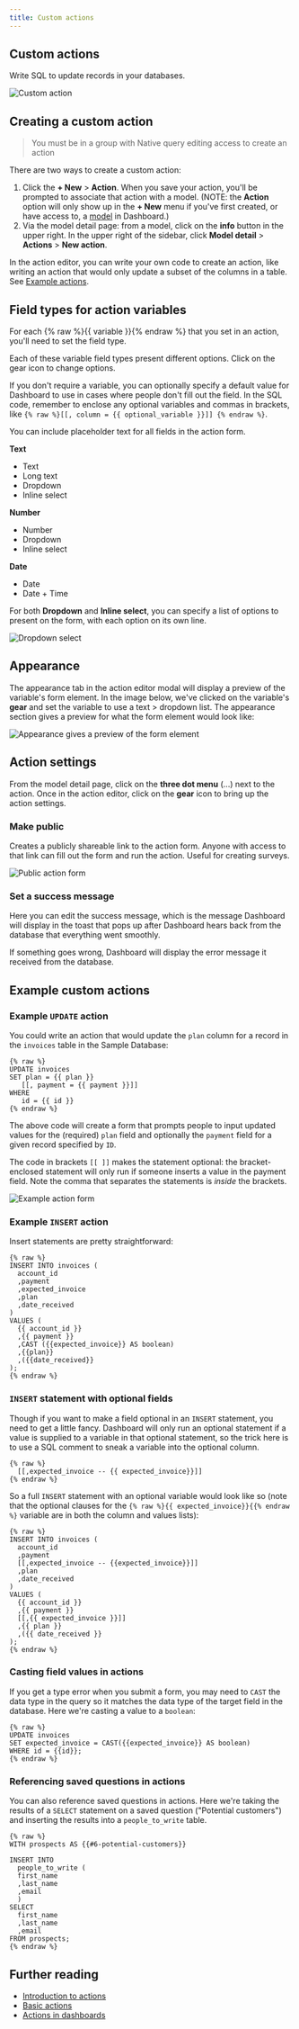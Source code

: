 ```yaml
---
title: Custom actions
---
```


## Custom actions

Write SQL to update records in your databases.

![Custom action](./images/custom-action.png)

## Creating a custom action

> You must be in a group with Native query editing access to create an action

There are two ways to create a custom action:

1. Click the **+ New** > **Action**. When you save your action, you'll be prompted to associate that action with a model. (NOTE: the **Action** option will only show up in the **+ New** menu if you've first created, or have access to, a [model](../data-modeling/models.md) in Dashboard.)
2. Via the model detail page: from a model, click on the **info** button in the upper right. In the upper right of the sidebar, click **Model detail** > **Actions** > **New action**.

In the action editor, you can write your own code to create an action, like writing an action that would only update a subset of the columns in a table. See [Example actions](#example-custom-actions).

## Field types for action variables

For each {% raw %}{{ variable }}{% endraw %} that you set in an action, you'll need to set the field type.

Each of these variable field types present different options. Click on the gear icon to change options.

If you don't require a variable, you can optionally specify a default value for Dashboard to use in cases where people don't fill out the field. In the SQL code, remember to enclose any optional variables and commas in brackets, like `{% raw %}[[, column = {{ optional_variable }}]] {% endraw %}`.

You can include placeholder text for all fields in the action form.

**Text**

- Text
- Long text
- Dropdown
- Inline select

**Number**

- Number
- Dropdown
- Inline select

**Date**

- Date
- Date + Time

For both **Dropdown** and **Inline select**, you can specify a list of options to present on the form, with each option on its own line.

![Dropdown select](./images/dropdown.png)

## Appearance

The appearance tab in the action editor modal will display a preview of the variable's form element. In the image below, we've clicked on the variable's **gear** and set the variable to use a text > dropdown list. The appearance section gives a preview for what the form element would look like:

![Appearance gives a preview of the form element](./images/appearance.png)

## Action settings

From the model detail page, click on the **three dot menu** (...) next to the action. Once in the action editor, click on the **gear** icon to bring up the action settings.

### Make public

Creates a publicly shareable link to the action form. Anyone with access to that link can fill out the form and run the action. Useful for creating surveys.

![Public action form](./images/public-form.png)

### Set a success message

Here you can edit the success message, which is the message Dashboard will display in the toast that pops up after Dashboard hears back from the database that everything went smoothly.

If something goes wrong, Dashboard will display the error message it received from the database.

## Example custom actions

### Example `UPDATE` action

You could write an action that would update the `plan` column for a record in the `invoices` table in the Sample Database:

```
{% raw %}
UPDATE invoices
SET plan = {{ plan }}
   [[, payment = {{ payment }}]]
WHERE
   id = {{ id }}
{% endraw %}
```

The above code will create a form that prompts people to input updated values for the (required) `plan` field and optionally the `payment` field for a given record specified by `ID`.

The code in brackets `[[ ]]` makes the statement optional: the bracket-enclosed statement will only run if someone inserts a value in the payment field. Note the comma that separates the statements is _inside_ the brackets.

![Example action form](./images/form.png)

### Example `INSERT` action

Insert statements are pretty straightforward:

```
{% raw %}
INSERT INTO invoices (
  account_id
  ,payment
  ,expected_invoice
  ,plan
  ,date_received
)
VALUES (
  {{ account_id }}
  ,{{ payment }}
  ,CAST ({{expected_invoice}} AS boolean)
  ,{{plan}}
  ,({{date_received}}
);
{% endraw %}
```

### `INSERT` statement with optional fields

Though if you want to make a field optional in an `INSERT` statement, you need to get a little fancy. Dashboard will only run an optional statement if a value is supplied to a variable in that optional statement, so the trick here is to use a SQL comment to sneak a variable into the optional column.

```
{% raw %}
  [[,expected_invoice -- {{ expected_invoice}}]]
{% endraw %}
```

So a full `INSERT` statement with an optional variable would look like so (note that the optional clauses for the `{% raw %}{{ expected_invoice}}{{% endraw %}` variable are in both the column and values lists):

```
{% raw %}
INSERT INTO invoices (
  account_id
  ,payment
  [[,expected_invoice -- {{expected_invoice}}]]
  ,plan
  ,date_received
)
VALUES (
  {{ account_id }}
  ,{{ payment }}
  [[,{{ expected_invoice }}]]
  ,{{ plan }}
  ,({{ date_received }}
);
{% endraw %}
```

### Casting field values in actions

If you get a type error when you submit a form, you may need to `CAST` the data type in the query so it matches the data type of the target field in the database. Here we're casting a value to a `boolean`:

```
{% raw %}
UPDATE invoices
SET expected_invoice = CAST({{expected_invoice}} AS boolean)
WHERE id = {{id}};
{% endraw %}
```

### Referencing saved questions in actions

You can also reference saved questions in actions. Here we're taking the results of a `SELECT` statement on a saved question ("Potential customers") and inserting the results into a `people_to_write` table.

```
{% raw %}
WITH prospects AS {{#6-potential-customers}}

INSERT INTO
  people_to_write (
  first_name
  ,last_name
  ,email
  )
SELECT
  first_name
  ,last_name
  ,email
FROM prospects;
{% endraw %}
```

## Further reading

- [Introduction to actions](./introduction.md)
- [Basic actions](./basic.md)
- [Actions in dashboards](../dashboards/actions.md)
